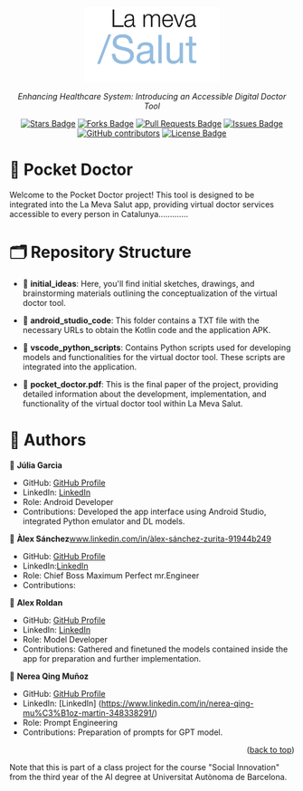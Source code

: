 <a name="readme-top"></a>
<div align="center">
  <!-- You are encouraged to replace this logo with your own! Otherwise you can also remove it. -->
  <img src="lmslogo.png" alt="logo" width="240"  height="auto" />
  <br/>
</div>
<p align="center"><i>Enhancing Healthcare System: Introducing an Accessible Digital Doctor Tool</i></p>
<div align="center">
  <a href="https://github.com/juliagartor/Social-Innovation/stargazers"><img src="https://img.shields.io/github/stars/juliagartor/Social-Innovation" alt="Stars Badge"/></a>
<a href="https://github.com/juliagartor/Social-Innovation/network/members"><img src="https://img.shields.io/github/forks/juliagartor/Social-Innovation" alt="Forks Badge"/></a>
<a href="https://github.com/juliagartor/Social-Innovation/pulls"><img src="https://img.shields.io/github/issues-pr/juliagartor/Social-Innovation" alt="Pull Requests Badge"/></a>
<a href="https://github.com/juliagartor/Social-Innovation/issues"><img src="https://img.shields.io/github/issues/juliagartor/Social-Innovation" alt="Issues Badge"/></a>
<a href="https://github.com/juliagartor/Social-Innovation/graphs/contributors"><img alt="GitHub contributors" src="https://img.shields.io/github/contributors/juliagartor/Social-Innovation?color=2b9348"></a>
<a href="https://github.com/juliagartor/Social-Innovation/blob/master/LICENSE"><img src="https://img.shields.io/github/license/juliagartor/Social-Innovation?color=2b9348" alt="License Badge"/></a>
</div>

<!-- PROJECT DESCRIPTION -->

# 📖 Pocket Doctor <a name="about-project"></a>

Welcome to the Pocket Doctor project! This tool is designed to be integrated into the La Meva Salut app, providing virtual doctor services accessible to every person in Catalunya.............

<!-- GITHUB REPOSITORY -->
# 🗂️ Repository Structure <a name="repo-structure"></a>

- 📁 **initial_ideas**:  Here, you'll find initial sketches, drawings, and brainstorming materials outlining the conceptualization of the virtual doctor tool.

- 📁 **android_studio_code**: This folder contains a TXT file with the necessary URLs to obtain the Kotlin code and the application APK.
  
- 📁 **vscode_python_scripts**: Contains Python scripts used for developing models and functionalities for the virtual doctor tool. These scripts are integrated into the application.
  
- 📄 **pocket_doctor.pdf**: This is the final paper of the project, providing detailed information about the development, implementation, and functionality of the virtual doctor tool within La Meva Salut.

<!-- AUTHORS -->

# 👥 Authors <a name="authors"></a>

👤 **Júlia Garcia**

  - GitHub: [GitHub Profile](https://github.com/juliagartor)
  - LinkedIn: [LinkedIn](www.linkedin.com/in/julia-garcia-torné)
  - Role: Android Developer
  - Contributions: Developed the app interface using Android Studio, integrated Python emulator and DL models.

👤 **Àlex Sánchez**www.linkedin.com/in/àlex-sánchez-zurita-91944b249

  - GitHub: [GitHub Profile](https://github.com/AlexSanchezZurita)
  - LinkedIn:[LinkedIn](www.linkedin.com/in/àlex-sánchez-zurita-91944b249)
  - Role: Chief Boss Maximum Perfect mr.Engineer
  - Contributions: 

👤 **Alex Roldan**

  - GitHub: [GitHub Profile](https://github.com/alrocb)
  - LinkedIn: [LinkedIn](https://www.linkedin.com/in/alex-roldan-55488a215/)
  - Role: Model Developer
  - Contributions: Gathered and finetuned the models contained inside the app for preparation and further implementation.

👤 **Nerea Qing Muñoz**

  - GitHub: [GitHub Profile](https://github.com/nereaqing)
  - LinkedIn: [LinkedIn] (https://www.linkedin.com/in/nerea-qing-mu%C3%B1oz-martin-348338291/)
  - Role: Prompt Engineering
  - Contributions: Preparation of prompts for GPT model.


<p align="right">(<a href="#readme-top">back to top</a>)</p>



Note that this is part of a class project for the course "Social Innovation" from the third year of the AI degree at Universitat Autònoma de Barcelona.


